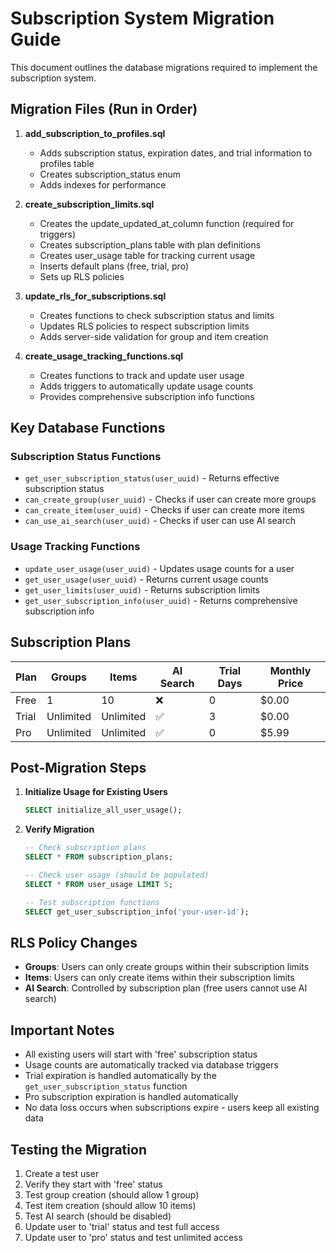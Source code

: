 # Subscription System Migration Guide

This document outlines the database migrations required to implement the subscription system.

## Migration Files (Run in Order)

1. **add_subscription_to_profiles.sql**
   - Adds subscription status, expiration dates, and trial information to profiles table
   - Creates subscription_status enum
   - Adds indexes for performance

2. **create_subscription_limits.sql**
   - Creates the update_updated_at_column function (required for triggers)
   - Creates subscription_plans table with plan definitions
   - Creates user_usage table for tracking current usage
   - Inserts default plans (free, trial, pro)
   - Sets up RLS policies

3. **update_rls_for_subscriptions.sql**
   - Creates functions to check subscription status and limits
   - Updates RLS policies to respect subscription limits
   - Adds server-side validation for group and item creation

4. **create_usage_tracking_functions.sql**
   - Creates functions to track and update user usage
   - Adds triggers to automatically update usage counts
   - Provides comprehensive subscription info functions

## Key Database Functions

### Subscription Status Functions
- `get_user_subscription_status(user_uuid)` - Returns effective subscription status
- `can_create_group(user_uuid)` - Checks if user can create more groups
- `can_create_item(user_uuid)` - Checks if user can create more items
- `can_use_ai_search(user_uuid)` - Checks if user can use AI search

### Usage Tracking Functions
- `update_user_usage(user_uuid)` - Updates usage counts for a user
- `get_user_usage(user_uuid)` - Returns current usage counts
- `get_user_limits(user_uuid)` - Returns subscription limits
- `get_user_subscription_info(user_uuid)` - Returns comprehensive subscription info

## Subscription Plans

| Plan | Groups | Items | AI Search | Trial Days | Monthly Price |
|------|--------|-------|-----------|------------|---------------|
| Free | 1 | 10 | ❌ | 0 | $0.00 |
| Trial | Unlimited | Unlimited | ✅ | 3 | $0.00 |
| Pro | Unlimited | Unlimited | ✅ | 0 | $5.99 |

## Post-Migration Steps

1. **Initialize Usage for Existing Users**
   ```sql
   SELECT initialize_all_user_usage();
   ```

2. **Verify Migration**
   ```sql
   -- Check subscription plans
   SELECT * FROM subscription_plans;
   
   -- Check user usage (should be populated)
   SELECT * FROM user_usage LIMIT 5;
   
   -- Test subscription functions
   SELECT get_user_subscription_info('your-user-id');
   ```

## RLS Policy Changes

- **Groups**: Users can only create groups within their subscription limits
- **Items**: Users can only create items within their subscription limits
- **AI Search**: Controlled by subscription plan (free users cannot use AI search)

## Important Notes

- All existing users will start with 'free' subscription status
- Usage counts are automatically tracked via database triggers
- Trial expiration is handled automatically by the `get_user_subscription_status` function
- Pro subscription expiration is handled automatically
- No data loss occurs when subscriptions expire - users keep all existing data

## Testing the Migration

1. Create a test user
2. Verify they start with 'free' status
3. Test group creation (should allow 1 group)
4. Test item creation (should allow 10 items)
5. Test AI search (should be disabled)
6. Update user to 'trial' status and test full access
7. Update user to 'pro' status and test unlimited access 